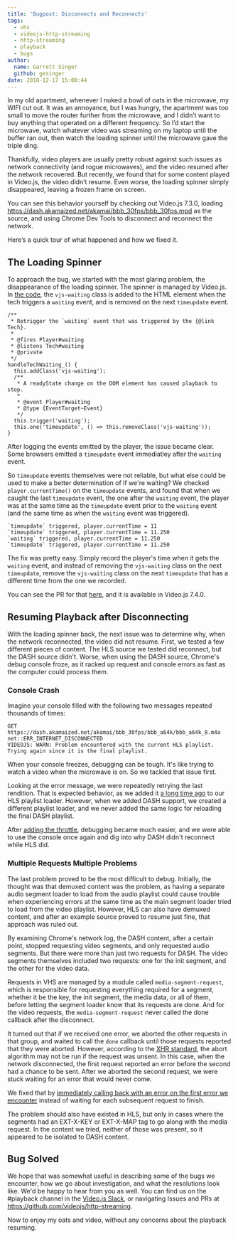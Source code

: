 ```yaml
---
title: 'Bugpost: Disconnects and Reconnects'
tags:
  - vhs
  - videojs-http-streaming
  - http-streaming
  - playback
  - bugs
author:
  name: Garrett Singer
  github: gesinger
date: 2018-12-17 15:00:44
---
```



In my old apartment, whenever I nuked a bowl of oats in the microwave, my WIFI cut out. It was an annoyance, but I was hungry, the apartment was too small to move the router further from the microwave, and I didn’t want to buy anything that operated on a different frequency. So I’d start the microwave, watch whatever video was streaming on my laptop until the buffer ran out, then watch the loading spinner until the microwave gave the triple ding.

Thankfully, video players are usually pretty robust against such issues as network connectivity (and rogue microwaves), and the video resumed after the network recovered. But recently, we found that for some content played in Video.js, the video didn’t resume. Even worse, the loading spinner simply disappeared, leaving a frozen frame on screen.

You can see this behavior yourself by checking out Video.js 7.3.0, loading https://dash.akamaized.net/akamai/bbb_30fps/bbb_30fps.mpd as the source, and using Chrome Dev Tools to disconnect and reconnect the network.

Here’s a quick tour of what happened and how we fixed it.

## The Loading Spinner

To approach the bug, we started with the most glaring problem, the disappearance of the loading spinner. The spinner is managed by Video.js. In [the code](https://github.com/videojs/video.js/blob/v7.3.0/src/js/player.js#L1598), the `vjs-waiting` class is added to the HTML element when the tech triggers a `waiting` event, and is removed on the next `timeupdate` event.

```
/**
 * Retrigger the `waiting` event that was triggered by the {@link Tech}.
 *
 * @fires Player#waiting
 * @listens Tech#waiting
 * @private
 */
handleTechWaiting_() {
  this.addClass('vjs-waiting');
  /**
   * A readyState change on the DOM element has caused playback to stop.
   *
   * @event Player#waiting
   * @type {EventTarget~Event}
   */
  this.trigger('waiting');
  this.one('timeupdate', () => this.removeClass('vjs-waiting'));
}
```

After logging the events emitted by the player, the issue became clear. Some browsers emitted a `timeupdate` event immediatley after the `waiting` event.

So `timeupdate` events themselves were not reliable, but what else could be used to make a better determination of if we're waiting? We checked `player.currentTime()` on the `timeupdate` events, and found that when we caught the last `timeupdate` event, the one after the `waiting` event, the player was at the same time as the `timeupdate` event prior to the `waiting` event (and the same time as when the `waiting` event was triggered).

```
`timeupdate` triggered, player.currentTime = 11
`timeupdate` triggered, player.currentTime = 11.250
`waiting` triggered, player.currentTime = 11.250
`timeupdate` triggered, player.currentTime = 11.250
```

The fix was pretty easy. Simply record the player's time when it gets the `waiting` event, and instead of removing the `vjs-waiting` class on the next `timeupdate`, remove the `vjs-waiting` class on the next `timeupdate` that has a different time from the one we recorded.

You can see the PR for that [here](https://github.com/videojs/video.js/pull/5533), and it is available in Video.js 7.4.0.

## Resuming Playback after Disconnecting

With the loading spinner back, the next issue was to determine why, when the network reconnected, the video did not resume. First, we tested a few different pieces of content. The HLS source we tested did reconnect, but the DASH source didn't. Worse, when using the DASH source, Chrome's debug console froze, as it racked up request and console errors as fast as the computer could process them.

### Console Crash

Imagine your console filled with the following two messages repeated thousands of times:
```
GET https://dash.akamaized.net/akamai/bbb_30fps/bbb_a64k/bbb_a64k_8.m4a net::ERR_INTERNET_DISCONNECTED
VIDEOJS: WARN: Problem encountered with the current HLS playlist. Trying again since it is the final playlist.
```

When your console freezes, debugging can be tough. It's like trying to watch a video when the microwave is on. So we tackled that issue first.

Looking at the error message, we were repeatedly retrying the last rendition. That is expected behavior, as we added it [a long time ago](https://github.com/videojs/videojs-contrib-hls/pull/1039) to our HLS playlist loader. However, when we added DASH support, we created a different playlist loader, and we never added the same logic for reloading the final DASH playlist.

After [adding the throttle](https://github.com/videojs/http-streaming/pull/277), debugging became much easier, and we were able to use the console once again and dig into why DASH didn't reconnect while HLS did.

### Multiple Requests Multiple Problems

The last problem proved to be the most difficult to debug. Initially, the thought was that demuxed content was the problem, as having a separate audio segment loader to load from the audio playlist could cause trouble when experiencing errors at the same time as the main segment loader tried to load from the video playlist. However, HLS can also have demuxed content, and after an example source proved to resume just fine, that approach was ruled out.

By examining Chrome's network log, the DASH content, after a certain point, stopped requesting video segments, and only requested audio segments. But there were more than just two requests for DASH. The video segments themselves included two requests: one for the init segment, and the other for the video data.

Requests in VHS are managed by a module called `media-segment-request`, which is responsible for requesting everything required for a segment, whether it be the key, the init segment, the media data, or all of them, before letting the segment loader know that its requests are done. And for the video requests, the `media-segment-request` never called the done callback after the disconnect.

It turned out that if we received one error, we aborted the other requests in that group, and waited to call the `done` callback until those requests reported that they were aborted. However, according to the [XHR standard](https://xhr.spec.whatwg.org/#the-abort%28%29-method), the abort algorithm may not be run if the request was unsent. In this case, when the network disconnected, the first request reported an error before the second had a chance to be sent. After we aborted the second request, we were stuck waiting for an error that would never come.

We fixed that by [immediately calling back with an error on the first error we encounter](https://github.com/videojs/http-streaming/pull/286) instead of waiting for each subsequent request to finish.

The problem should also have existed in HLS, but only in cases where the segments had an EXT-X-KEY or EXT-X-MAP tag to go along with the media request. In the content we tried, neither of those was present, so it appeared to be isolated to DASH content.

## Bug Solved

We hope that was somewhat useful in describing some of the bugs we encounter, how we go about investigation, and what the resolutions look like. We'd be happy to hear from you as well. You can find us on the #playback channel in the [Video.js Slack](http://slack.videojs.com/), or navigating Issues and PRs at https://github.com/videojs/http-streaming.

Now to enjoy my oats and video, without any concerns about the playback resuming.
